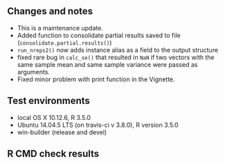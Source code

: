 ## Changes and notes
* This is a maintenance update.
* Added function to consolidate partial results saved to file (`consolidate.partial.results()`)
* `run_nreps2()` now adds instance alias as a field to the output structure
* fixed rare bug in `calc_se()` that resulted in `NaN` if two vectors with the 
same sample mean and same sample variance were passed as arguments.
* Fixed minor problem with print function in the Vignette.

## Test environments
* local OS X 10.12.6, R 3.5.0
* Ubuntu 14.04.5 LTS (on travis-ci v 3.8.0), R version 3.5.0
* win-builder (release and devel)

## R CMD check results
